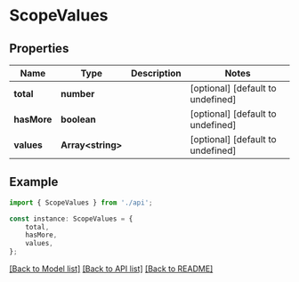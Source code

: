 # ScopeValues


## Properties

Name | Type | Description | Notes
------------ | ------------- | ------------- | -------------
**total** | **number** |  | [optional] [default to undefined]
**hasMore** | **boolean** |  | [optional] [default to undefined]
**values** | **Array&lt;string&gt;** |  | [optional] [default to undefined]

## Example

```typescript
import { ScopeValues } from './api';

const instance: ScopeValues = {
    total,
    hasMore,
    values,
};
```

[[Back to Model list]](../README.md#documentation-for-models) [[Back to API list]](../README.md#documentation-for-api-endpoints) [[Back to README]](../README.md)
